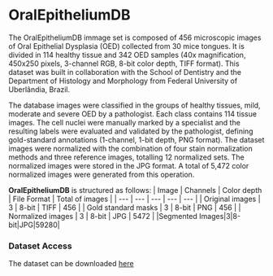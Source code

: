 # OralEpitheliumDB

The OralEpitheliumDB immage set is composed of 456 microscopic images of Oral Epithelial Dysplasia (OED) collected from 30 mice tongues. It is divided in 114 healthy tissue and 342 OED samples (40x magnification, 450x250 pixels, 3-channel RGB, 8-bit color depth, TIFF format). This dataset was built in collaboration with the School of Dentistry and the Department of Histology and Morphology from Federal University of Uberlândia, Brazil.

The database images were classified in the groups of healthy tissues, mild, moderate and severe OED by a pathologist. Each class contains 114 tissue images.
The cell nuclei were manually marked by a specialist and the resulting labels were evaluated and validated by the pathologist, defining gold-standard annotations (1-channel, 1-bit depth, PNG format).
The dataset images were normalized with the combination of four stain normalization methods and three reference images, totalling 12 normalized sets. The normalized images were stored in the JPG format. A total of 5,472 color normalized images were generated from this operation.

**OralEpitheliumDB** is structured as follows:
| Image | Channels | Color depth | File Format | Total of images |
| --- | --- | --- | --- | --- |
| Original images | 3 | 8-bit | TIFF | 456 |
| Gold standard masks | 3 | 8-bit | PNG | 456 |
| Normalized images | 3 | 8-bit | JPG | 5472 |
|Segmented Images|3|8-bit|JPG|59280|

### Dataset Access
The dataset can be downloaded [here](https://ufubr-my.sharepoint.com/:f:/g/personal/adriano_barbosa_ufu_br/EtqokNore6VBr1LsuHi_S28B-umctOjftpw382ZC2DJTrw?e=tVI4vZ)
